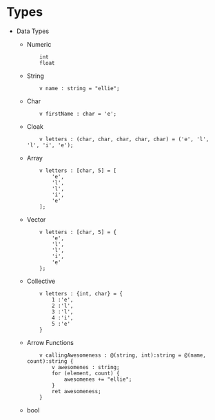 # Types

- Data Types

  - Numeric
    ```ellie
        int
        float
    ```
  - String
    ```ellie
        v name : string = "ellie";
    ```
  - Char
    ```ellie
        v firstName : char = 'e';
    ```
  - Cloak
    ```ellie
        v letters : (char, char, char, char, char) = ('e', 'l', 'l', 'i', 'e');
    ```
  - Array
    ```ellie
        v letters : [char, 5] = [
            'e',
            'l',
            'l',
            'i',
            'e'
        ];
    ```
  - Vector
    ```ellie
        v letters : [char, 5] = {
            'e',
            'l',
            'l',
            'i',
            'e'
        };
    ```
  - Collective
    ```ellie
        v letters : {int, char} = {
            1 :'e',
            2 :'l',
            3 :'l',
            4 :'i',
            5 :'e'
        }
    ```
  - Arrow Functions
    ```ellie
        v callingAwesomeness : @(string, int):string = @(name, count):string {
            v awesomenes : string;
            for (element, count) {
                awesomenes += "ellie";
            }
            ret awesomeness;
        }
    ```
  - bool